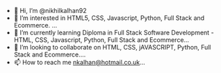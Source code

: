 - 👋 Hi, I’m @nikhilkalhan92
- 👀 I’m interested in HTML5, CSS, Javascript, Python,  Full Stack and Ecommerce. ...
- 🌱 I’m currently learning Diploma in Full Stack Software
Development - HTML, CSS, Javascript, Python,  Full Stack and Ecommerce...
- 💞️ I’m looking to collaborate on HTML, CSS, jAVASCRIPT, Python,  Full Stack and Ecommerce....
- 📫 How to reach me nkalhan@hotmail.co.uk...

<!---
nikhilkalhan92/nikhilkalhan92 is a ✨ special ✨ repository because its `README.md` (this file) appears on your GitHub profile.
You can click the Preview link to take a look at your changes.
--->

